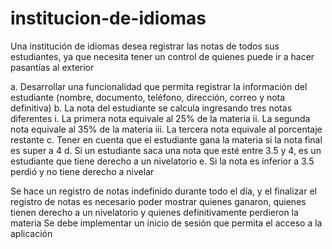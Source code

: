 # institucion-de-idiomas
Una institución de idiomas desea registrar las notas de todos sus estudiantes, ya que necesita tener un control de quienes puede ir a hacer pasantías al exterior

a. Desarrollar una funcionalidad que permita registrar la información del estudiante (nombre, documento, teléfono, dirección, correo y nota definitiva)
b. La nota del estudiante se calcula ingresando tres notas diferentes
    i. La primera nota equivale al 25% de la materia
    ii. La segunda nota equivale al 35% de la materia
    iii. La tercera nota equivale al porcentaje restante
c. Tener en cuenta que el estudiante gana la materia si la nota final es super a 4
d. Si un estudiante saca una nota que esté entre 3.5 y 4, es un estudiante que tiene
derecho a un nivelatorio
e. Si la nota es inferior a 3.5 perdió y no tiene derecho a nivelar

Se hace un registro de notas indefinido durante todo el día, y el finalizar el registro de notas es necesario poder mostrar quienes ganaron, quienes tienen derecho a un nivelatorio y quienes definitivamente perdieron la materia 
Se debe implementar un inicio de sesión que permita el acceso a la aplicación
